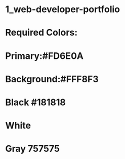 # 1_web-developer-portfolio


# Required Colors:
# Primary:#FD6E0A
# Background:#FFF8F3
# Black #181818
# White
# Gray 757575
